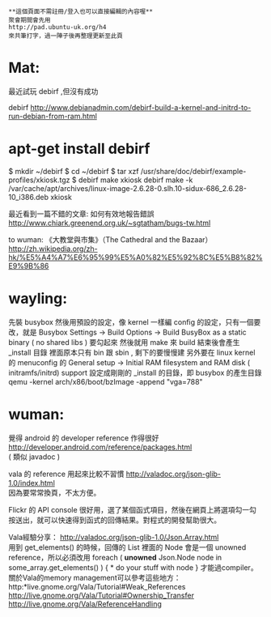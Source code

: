 



    **這個頁面不需註冊/登入也可以直接編輯的內容喔**
    聚會期間會先用 
    http://pad.ubuntu-uk.org/h4 
    來共筆打字，過一陣子後再整理更新至此頁




# Mat:

最近試玩 debirf ,但沒有成功

debirf
<http://www.debianadmin.com/debirf-build-a-kernel-and-initrd-to-run-debian-from-ram.html>  
# apt-get install debirf
$ mkdir ~/debirf
$ cd ~/debirf
$ tar xzf /usr/share/doc/debirf/example-profiles/xkiosk.tgz
$ debirf make xkiosk
debirf make -k /var/cache/apt/archives/linux-image-2.6.28-0.slh.10-sidux-686_2.6.28-10_i386.deb xkiosk

最近看到一篇不錯的文章:
如何有效地報告錯誤
<http://www.chiark.greenend.org.uk/~sgtatham/bugs-tw.html>  

to wuman:
《大教堂與市集》（The Cathedral and the Bazaar）
<http://zh.wikipedia.org/zh-hk/%E5%A4%A7%E6%95%99%E5%A0%82%E5%92%8C%E5%B8%82%E9%9B%86>  

# wayling:


先裝 busybox
然後用預設的設定，像 kernel 一樣編 config 的設定，只有一個要改，就是
Busybox Settings → Build Options → Build BusyBox as a static binary ( no shared libs ) 要勾起來
然後就用 make 來 build
結束後會產生 _install 目錄
裡面原本只有 bin 跟 sbin , 剩下的要慢慢建
另外要在 linux kernel 的 menuconfig 的
General setup → Initial RAM filesystem and RAM disk ( initramfs/initrd) support
設定成剛剛的 _install 的目錄，即 busybox 的產生目錄
qemu -kernel arch/x86/boot/bzImage -append "vga=788"

# wuman:

覺得 android 的 developer reference 作得很好
<http://developer.android.com/reference/packages.html>  
( 類似 javadoc )

vala 的 reference 用起來比較不習慣
<http://valadoc.org/json-glib-1.0/index.html>  
因為要常常換頁，不太方便。

Flickr 的 API console 很好用，選了某個函式項目，然後在網頁上將選項勾一勾按送出，就可以快速得到函式的回傳結果。對程式的開發幫助很大。

Vala經驗分享：
<http://valadoc.org/json-glib-1.0/Json.Array.html>  
用到 get_elements() 的時候，回傳的 List<Node> 裡面的 Node 會是一個 unowned reference，所以必須改用
foreach ( **unowned** Json.Node node in some_array.get_elements() ) {
    * do your stuff with node
}
才能過compiler。
關於Vala的memory management可以參考這些地方：
http:*live.gnome.org/Vala/Tutorial#Weak_References
<http://live.gnome.org/Vala/Tutorial#Ownership_Transfer>  
<http://live.gnome.org/Vala/ReferenceHandling>  